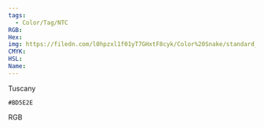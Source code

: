 ```yaml
---
tags:
  - Color/Tag/NTC
RGB:
Hex:
img: https://filedn.com/l0hpzxl1f01yT7GHxtF8cyk/Color%20Snake/standard_csv_to_svg//BD5E2E.svg
CMYK:
HSL:
Name:
---
```

Tuscany
```palette
#BD5E2E
```
RGB
